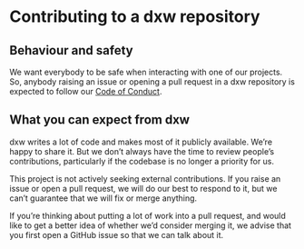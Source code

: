 # Contributing to a dxw repository

## Behaviour and safety

We want everybody to be safe when interacting with one of our projects. So,
anybody raising an issue or opening a pull request in a dxw repository is
expected to follow our [Code of Conduct](CODE_OF_CONDUCT.md).

## What you can expect from dxw

dxw writes a lot of code and makes most of it publicly available. We’re happy
to share it. But we don’t always have the time to review people’s
contributions, particularly if the codebase is no longer a priority for us.

This project is not actively seeking external contributions. If you raise an
issue or open a pull request, we will do our best to respond to it, but we
can’t guarantee that we will fix or merge anything.

If you’re thinking about putting a lot of work into a pull request, and would
like to get a better idea of whether we’d consider merging it, we advise that
you first open a GitHub issue so that we can talk about it.
